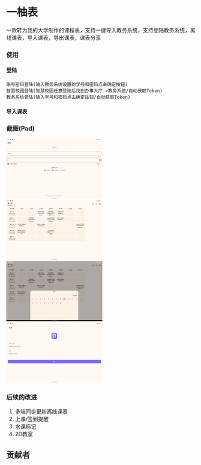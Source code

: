 # 一柚表
一款转为我的大学制作的课程表，支持一键导入教务系统，支持登陆教务系统，离线课表，导入课表，导出课表，课表分享<br>

### 使用
#### 登陆
    账号密码登陆(输入教务系统设置的学号和密码点击确定按钮)
    智慧校园登陆(智慧校园任意登陆后找到办事大厅->教务系统/自动获取Token)
    教务系统登陆(输入学号和密码点击确定按钮/自动获取Token)
#### 导入课表
   

### 截图(Pad)
<img alt="img.png" src="image/img2.png" width="256" height="160" />
<img alt="img.png" src="image/img.png" width="256" height="160"/>
<img alt="img.png" src="image/img3.png" width="256" height="160"/>
<img alt="img.png" src="image/img4.png" width="256" height="160"/>

### 后续的改进
1. 多端同步更新离线课表
2. 上课/签到提醒
3. 水课标记
4. 2D教室


## 贡献者
<!-- readme: collaborators,contributors -start -->
<!-- readme: collaborators,contributors -end -->